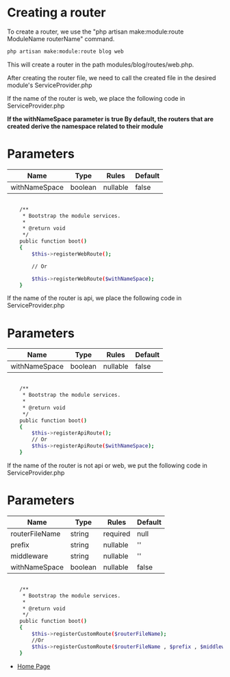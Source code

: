 # Creating a router

To create a router, we use the "php artisan make:module:route ModuleName routerName" command.

``` bash
php artisan make:module:route blog web
```

This will create a router in the path modules/blog/routes/web.php.

After creating the router file, we need to call the created file in the desired module's ServiceProvider.php

If the name of the router is web, we place the following code in ServiceProvider.php

**If the withNameSpace parameter is true
By default, the routers that are created derive the namespace related to their module**

# Parameters

| Name | Type | Rules | Default |
| ---  | ---  |  ---  |   ---   |
| withNameSpace | boolean | nullable | false |

``` bash

    /**
     * Bootstrap the module services.
     *
     * @return void
     */
    public function boot()
    {
        $this->registerWebRoute();

        // Or

        $this->registerWebRoute($withNameSpace);
    }

```

If the name of the router is api, we place the following code in ServiceProvider.php

# Parameters

| Name | Type | Rules | Default |
| ---  | ---  |  ---  |   ---   |
| withNameSpace | boolean | nullable | false |

``` bash

    /**
     * Bootstrap the module services.
     *
     * @return void
     */
    public function boot()
    {
        $this->registerApiRoute();
        // Or
        $this->registerApiRoute($withNameSpace);
    }

```

If the name of the router is not api or web, we put the following code in ServiceProvider.php

# Parameters

| Name | Type | Rules | Default |
| ---  | ---  |  ---  |   ---   |
| routerFileName | string | required | null |
| prefix | string | nullable | '' |
| middleware | string | nullable | '' |
| withNameSpace | boolean | nullable | false |

``` bash

    /**
     * Bootstrap the module services.
     *
     * @return void
     */
    public function boot()
    {
        $this->registerCustomRoute($routerFileName);
        //Or
        $this->registerCustomRoute($routerFileName , $prefix , $middleware , $withNameSpace);
    }

```

- [Home Page](https://idel327.github.io/laravel-modular)
